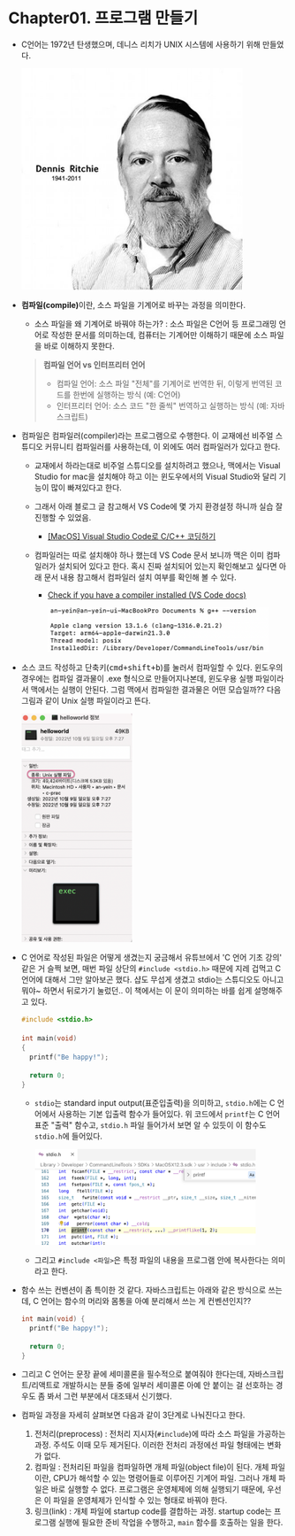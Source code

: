 # Chapter01. 프로그램 만들기

- C언어는 1972년 탄생했으며, 데니스 리치가 UNIX 시스템에 사용하기 위해 만들었다.

  <img src="../images/img01.jpeg" alt="데니스 리치" width=400 />

- <b>컴파일(compile)</b>이란, 소스 파일을 기계어로 바꾸는 과정을 의미한다.

  - 소스 파일을 왜 기계어로 바꿔야 하는가? : 소스 파일은 C언어 등 프로그래밍 언어로 작성한 문서를 의미하는데, 컴퓨터는 기계어만 이해하기 때문에 소스 파일을 바로 이해하지 못한다.

  > <b>컴파일 언어 vs 인터프리터 언어</b>
  > - 컴파일 언어: 소스 파일 "전체"를 기계어로 번역한 뒤, 이렇게 번역된 코드를 한번에 실행하는 방식 (예: C언어)
  > - 인터프리터 언어: 소스 코드 "한 줄씩" 번역하고 실행하는 방식 (예: 자바스크립트)

- 컴파일은 컴파일러(compiler)라는 프로그램으로 수행한다. 이 교재에선 비주얼 스튜디오 커뮤니티 컴파일러를 사용하는데, 이 외에도 여러 컴파일러가 있다고 한다.

  - 교재에서 하라는대로 비주얼 스튜디오를 설치하려고 했으나, 맥에서는 Visual Studio for mac을 설치해야 하고 이는 윈도우에서의 Visual Studio와 달리 기능이 많이 빠져있다고 한다.

  - 그래서 아래 블로그 글 참고해서 VS Code에 몇 가지 환경설정 하니까 실습 잘 진행할 수 있었음.

    - [[MacOS] Visual Studio Code로 C/C++ 코딩하기](https://wooono.tistory.com/299)

  - 컴파일러는 따로 설치해야 하나 했는데 VS Code 문서 보니까 맥은 이미 컴파일러가 설치되어 있다고 한다. 혹시 진짜 설치되어 있는지 확인해보고 싶다면 아래 문서 내용 참고해서 컴파일러 설치 여부를 확인해 볼 수 있다.

    - [Check if you have a compiler installed (VS Code docs)](https://code.visualstudio.com/docs/languages/cpp#_check-if-you-have-a-compiler-installed)

      <img src="../images/img02.png" alt="컴파일러 설치 여부 확인" width=400 />

- 소스 코드 작성하고 단축키(<kbd>cmd+shift+b</kbd>)를 눌러서 컴파일할 수 있다. 윈도우의 경우에는 컴파일 결과물이 .exe 형식으로 만들어지나본데, 윈도우용 실행 파일이라서 맥에서는 실행이 안된다. 그럼 맥에서 컴파일한 결과물은 어떤 모습일까?? 다음 그림과 같이 Unix 실행 파일이라고 뜬다.

  <img src="../images/img03.png" alt="Unix 실행 파일" width=200 />

- C 언어로 작성된 파일은 어떻게 생겼는지 궁금해서 유튜브에서 'C 언어 기초 강의' 같은 거 슬쩍 보면, 매번 파일 상단의 `#include <stdio.h>` 때문에 지레 겁먹고 C 언어에 대해서 그만 알아보곤 했다. 샵도 무섭게 생겼고 stdio는 스튜디오도 아니고 뭐야~ 하면서 뒤로가기 눌렀던.. 이 책에서는 이 문이 의미하는 바를 쉽게 설명해주고 있다.

  ```c
  #include <stdio.h>

  int main(void)
  {
    printf("Be happy!");

    return 0;
  }
  ```

  - `stdio`는 standard input output(표준입출력)을 의미하고, `stdio.h`에는 C 언어에서 사용하는 기본 입출력 함수가 들어있다. 위 코드에서 `printf`는 C 언어 표준 "출력" 함수고, `stdio.h` 파일 들어가서 보면 알 수 있듯이 이 함수도 `stdio.h`에 들어있다.

    <img src="../images/img04.png" alt="stdio 파일 내부" width=400 />

  - 그리고 `#include <파일>`은 특정 파일의 내용을 프로그램 안에 복사한다는 의미라고 한다.

- 함수 쓰는 컨벤션이 좀 특이한 것 같다. 자바스크립트는 아래와 같은 방식으로 쓰는데, C 언어는 함수의 머리와 몸통을 아예 분리해서 쓰는 게 컨벤션인지??
  ```c
  int main(void) {
    printf("Be happy!");

    return 0;
  }
  ```

- 그리고 C 언어는 문장 끝에 세미콜론을 필수적으로 붙여줘야 한다는데, 자바스크립트/리액트로 개발하시는 분들 중에 일부러 세미콜론 아예 안 붙이는 걸 선호하는 경우도 좀 봐서 그런 부분에서 대조돼서 신기했다.

- 컴파일 과정을 자세히 살펴보면 다음과 같이 3단계로 나눠진다고 한다.

  1. 전처리(preprocess) : 전처리 지시자(`#include`)에 따라 소스 파일을 가공하는 과정. 주석도 이때 모두 제거된다. 이러한 전처리 과정에선 파일 형태에는 변화가 없다.
  2. 컴파일 : 전처리된 파일을 컴파일하면 개체 파일(object file)이 된다. 개체 파일이란, CPU가 해석할 수 있는 명령어들로 이루어진 기계어 파일. 그러나 개체 파일은 바로 실행할 수 없다. 프로그램은 운영체제에 의해 실행되기 때문에, 우선은 이 파일을 운영체제가 인식할 수 있는 형태로 바꿔야 한다.
  3. 링크(link) : 개체 파일에 startup code를 결합하는 과정. startup code는 프로그램 실행에 필요한 준비 작업을 수행하고, `main` 함수를 호출하는 일을 한다.
